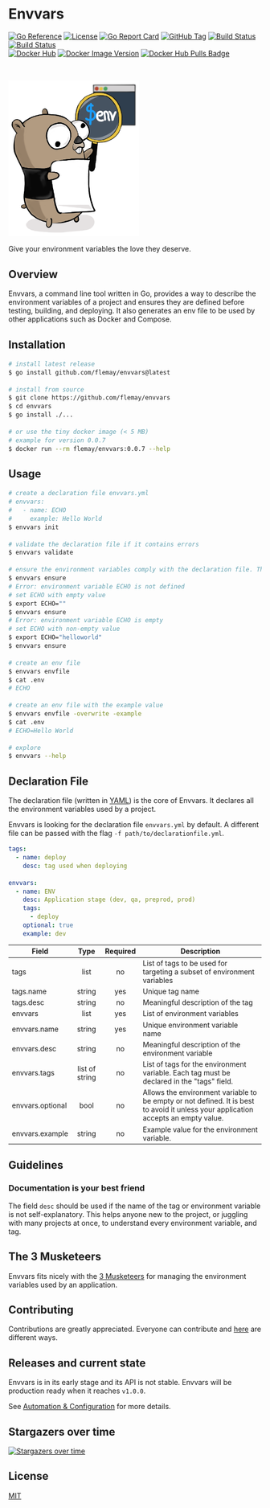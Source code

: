 # Envvars

[![Go Reference][linkProjectGoReferenceBadge]][linkProjectGoReference]
[![License][linkLicenseBadge]][linkLicense]
[![Go Report Card][linkGoReportCardProjectBadge]][linkGoReportCardProject]
[![GitHub Tag][linkProjectGitHubTagBadge]][linkProjectGitHubReleases]
[![Build Status][linkGitHubActionsProjectTestBadge]][linkGitHubActionsProject]
[![Build Status][linkGitHubActionsProjectReleaseBadge]][linkGitHubActionsProject]<br>
[![Docker Hub][linkDockerHubProjectBadge]][linkDockerHubProject]
[![Docker Image Version][linkDockerHubProjectImageVersion]][linkDockerHubProject]
[![Docker Hub Pulls Badge][LinkDockerHubProjectPullsBadge]][linkDockerHubProject]

<br>
<p align="left"><img src="./docs/envvars_gopher.png" width="260"></p>

Give your environment variables the love they deserve.

## Overview

Envvars, a command line tool written in Go, provides a way to describe the environment variables of a project and ensures they are defined before testing, building, and deploying. It also generates an env file to be used by other applications such as Docker and Compose.

## Installation

```bash
# install latest release
$ go install github.com/flemay/envvars@latest

# install from source
$ git clone https://github.com/flemay/envvars
$ cd envvars
$ go install ./...

# or use the tiny docker image (< 5 MB)
# example for version 0.0.7
$ docker run --rm flemay/envvars:0.0.7 --help
```

## Usage

```bash
# create a declaration file envvars.yml
# envvars:
#   - name: ECHO
#     example: Hello World
$ envvars init

# validate the declaration file if it contains errors
$ envvars validate

# ensure the environment variables comply with the declaration file. The declaration file is also validated.
$ envvars ensure
# Error: environment variable ECHO is not defined
# set ECHO with empty value
$ export ECHO=""
$ envvars ensure
# Error: environment variable ECHO is empty
# set ECHO with non-empty value
$ export ECHO="helloworld"
$ envvars ensure

# create an env file
$ envvars envfile
$ cat .env
# ECHO

# create an env file with the example value
$ envvars envfile -overwrite -example
$ cat .env
# ECHO=Hello World

# explore
$ envvars --help
```

## Declaration File

The declaration file (written in [YAML][linkYAML]) is the core of Envvars. It declares all the environment variables used by a project.

Envvars is looking for the declaration file `envvars.yml` by default. A different file can be passed with the flag `-f path/to/declarationfile.yml`.

```yml
tags:
  - name: deploy
    desc: tag used when deploying

envvars:
  - name: ENV
    desc: Application stage (dev, qa, preprod, prod)
    tags:
      - deploy
    optional: true
    example: dev
```

| Field            |      Type      | Required | Description                                                                                                                        |
|------------------|:--------------:|:--------:|------------------------------------------------------------------------------------------------------------------------------------|
| tags             |      list      |    no    | List of tags to be used for targeting a subset of environment variables                                                            |
| tags.name        |     string     |    yes   | Unique tag name                                                                                                                    |
| tags.desc        |     string     |    no    | Meaningful description of the tag                                                                                                  |
| envvars          |      list      |    yes   | List of environment variables                                                                                                      |
| envvars.name     |     string     |    yes   | Unique environment variable name                                                                                                   |
| envvars.desc     |     string     |    no    | Meaningful description of the environment variable                                                                                 |
| envvars.tags     | list of string |    no    | List of tags for the environment variable. Each tag must be declared in the "tags" field.                                          |
| envvars.optional |      bool      |    no    | Allows the environment variable to be empty or not defined. It is best to avoid it unless your application accepts an empty value. |
| envvars.example  |     string     |    no    | Example value for the environment variable.                                                                                        |

## Guidelines

### Documentation is your best friend

The field `desc` should be used if the name of the tag or environment variable is not self-explanatory. This helps anyone new to the project, or juggling with many projects at once, to understand every environment variable, and tag.

## The 3 Musketeers

Envvars fits nicely with the [3 Musketeers][link3Musketeers] for managing the environment variables used by an application.

## Contributing

Contributions are greatly appreciated. Everyone can contribute and [here][linkContributing] are different ways.

## Releases and current state

Envvars is in its early stage and its API is not stable. Envvars will be production ready when it reaches `v1.0.0`.

See [Automation & Configuration][linkAutomationAndConfiguration] for more details.

## Stargazers over time

[![Stargazers over time][linkProjectStargazersSVG]][linkProjectStargazers]

## License

[MIT][linkLicense]


[linkAutomationAndConfiguration]: ./docs/automation_and_configuration.md
[linkLicense]: LICENSE
[linkContributing]: ./CONTRIBUTING.md

[linkProjectGoReferenceBadge]: https://pkg.go.dev/badge/github.com/flemay/envvars.svg
[linkProjectGoReference]: https://pkg.go.dev/github.com/flemay/envvars
[linkYAML]: http://yaml.org/spec/1.2/spec.html
[link3Musketeers]: https://3musketeers.io
[linkGitHubActionsProjectTestBadge]: https://github.com/flemay/envvars/workflows/Test/badge.svg
[linkGitHubActionsProjectReleaseBadge]: https://github.com/flemay/envvars/workflows/Release/badge.svg
[linkGitHubActionsProject]: https://github.com/flemay/envvars/actions
[linkDockerHubProjectBadge]: https://img.shields.io/badge/repository-dockerhub-blue.svg
[linkDockerHubProject]: https://hub.docker.com/r/flemay/envvars
[linkDockerHubProjectImageVersion]: https://img.shields.io/docker/v/flemay/envvars?label=docker%20image%20version&sort=semver
[LinkDockerHubProjectPullsBadge]: https://img.shields.io/docker/pulls/flemay/envvars
[linkDockerHub]: https://hub.docker.com
[linkGoReportCardProjectBadge]: https://goreportcard.com/badge/github.com/flemay/envvars
[linkGoReportCardProject]: https://goreportcard.com/report/github.com/flemay/envvars
[linkLicenseBadge]: https://img.shields.io/dub/l/vibe-d.svg
[linkProjectGitHubTagBadge]: https://img.shields.io/github/tag/flemay/envvars.svg
[linkProjectGitHubReleases]: https://github.com/flemay/envvars/releases
[linkProjectStargazersSVG]: https://starchart.cc/flemay/envvars.svg
[linkProjectStargazers]: https://starchart.cc/flemay/envvars
